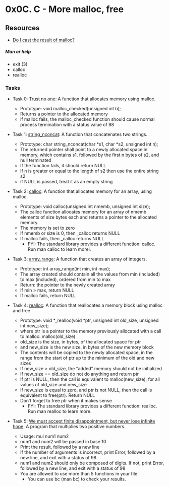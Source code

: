 # 0x0C. C - More malloc, free

## Resources
+ [Do I cast the result of malloc?](https://stackoverflow.com/questions/605845/do-i-cast-the-result-of-malloc)

##### Man or help
- exit (3)
- calloc
- realloc

### Tasks
+ Task 0: [Trust no one](https://github.com/Hiluhree/alx-low_level_programming/blob/master/0x0C-more_malloc_free/0-malloc_checked.c): A function that allocates memory using malloc.

	+ Prototype: void malloc_checked(unsigned int b);
	+ Returns a pointer to the allocated memory
	+ if malloc fails, the malloc_checked function should cause normal process termination with a status value of 98
+ Task 1: [string_nconcat](https://github.com/Hiluhree/alx-low_level_programming/blob/master/0x0C-more_malloc_free/1-string_nconcat.c): A function that concatenates two strings.

	+ Prototype: char string_nconcat(char *s1, char *s2, unsigned int n);
	+ The returned pointer shall point to a newly allocated space in memory, which contains s1, followed by the first n bytes of s2, and null terminated
	+ If the function fails, it should return NULL
	+ If n is greater or equal to the length of s2 then use the entire string s2
	+ if NULL is passed, treat it as an empty string
+ Task 2: [calloc](https://github.com/Hiluhree/alx-low_level_programming/blob/master/0x0C-more_malloc_free/2-calloc.c): A function that allocates memory for an array, using malloc.

	+ Prototype: void calloc(unsigned int nmemb, unsigned int size);
	+ The calloc function allocates memory for an array of nmemb elements of size bytes each and returns a pointer to the allocated memory.
	+ The memory is set to zero
	+ If nmemb or size is 0, then _calloc returns NULL
	+ If malloc fails, then _calloc returns NULL
		- FYI: The standard library provides a different function: calloc. Run man calloc to learn morei.
+ Task 3: [array_range](https://github.com/Hiluhree/alx-low_level_programming/blob/master/0x0C-more_malloc_free/3-array_range.c): A function that creates an array of integers.

	+ Prototype: int array_range(int min, int max);
	+ The array created should contain all the values from min (included) to max (included), ordered from min to max
	+ Return: the pointer to the newly created array
	+ If min > max, return NULL
	+ If malloc fails, return NULL
+ Task 4: [realloc](https://github.com/Hiluhree/alx-low_level_programming/blob/master/0x0C-more_malloc_free/100-realloc.c): A  function that reallocates a memory block using malloc and free

	+ Prototype: void *_realloc(void *ptr, unsigned int old_size, unsigned int new_size);
	+ where ptr is a pointer to the memory previously allocated with a call to malloc: malloc(old_size)
	+ old_size is the size, in bytes, of the allocated space for ptr
	+ and new_size is the new size, in bytes of the new memory block
	+ The contents will be copied to the newly allocated space, in the range from the start of ptr up to the minimum of the old and new sizes
	+ If new_size > old_size, the “added” memory should not be initialized
	+ If new_size == old_size do not do anything and return ptr
	+ If ptr is NULL, then the call is equivalent to malloc(new_size), for all values of old_size and new_size
	+ If new_size is equal to zero, and ptr is not NULL, then the call is equivalent to free(ptr). Return NULL
	+ Don’t forget to free ptr when it makes sense
		- FYI: The standard library provides a different function: realloc. Run man realloc to learn more.
+ Task 5: [We must accept finite disappointment, but never lose infinite hope](): A program that multiplies two positive numbers.

	+ Usage: mul num1 num2
	+ num1 and num2 will be passed in base 10
	+ Print the result, followed by a new line
	+ If the number of arguments is incorrect, print Error, followed by a new line, and exit with a status of 98
	+ num1 and num2 should only be composed of digits. If not, print Error, followed by a new line, and exit with a status of 98
	+ You are allowed to use more than 5 functions in your file
		- You can use bc (man bc) to check your results.
